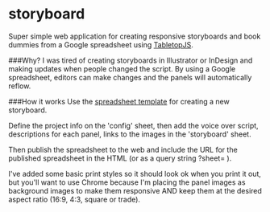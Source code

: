 # storyboard
Super simple web application for creating responsive storyboards and book dummies from a Google spreadsheet using [TabletopJS](https://github.com/jsoma/tabletop). 

###Why?
I was tired of creating storyboards in Illustrator or InDesign and making updates when people changed the script. By using a Google spreadsheet, editors can make changes and the panels will automatically reflow.

###How it works
Use the [spreadsheet template](https://docs.google.com/spreadsheets/d/1-bneR4tNaWpbxV7SZ8SqLxQobHpFtQLqg8ATGqpYx5c/pubhtml) for creating a new storyboard. 

Define the project info on the 'config' sheet, then add the voice over script, descriptions for each panel, links to the images in the 'storyboard' sheet. 

Then publish the spreadsheet to the web and include the URL for the published spreadsheet in the HTML (or as a query string ?sheet= ). 

I've added some basic print styles so it should look ok when you print it out, but you'll want to use Chrome because I'm placing the panel images as background images to make them responsive AND keep them at the desired aspect ratio (16:9, 4:3, square or trade).

